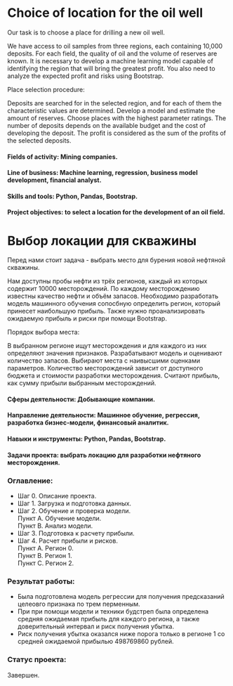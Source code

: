 # Choice of location for the oil well

Our task is to choose a place for drilling a new oil well.

We have access to oil samples from three regions, each containing 10,000 deposits. For each field, the quality of oil and the volume of reserves are known. It is necessary to develop a machine learning model capable of identifying the region that will bring the greatest profit. You also need to analyze the expected profit and risks using Bootstrap.

Place selection procedure:

Deposits are searched for in the selected region, and for each of them the characteristic values ​​are determined.
Develop a model and estimate the amount of reserves.
Choose places with the highest parameter ratings. The number of deposits depends on the available budget and the cost of developing the deposit.
The profit is considered as the sum of the profits of the selected deposits.

#### Fields of activity: Mining companies.
#### Line of business: Machine learning, regression, business model development, financial analyst.
#### Skills and tools: Python, Pandas, Bootstrap.
#### Project objectives: to select a location for the development of an oil field.

# Выбор локации для скважины

Перед нами стоит задача - выбрать место для бурения новой нефтяной скважины.

Нам доступны пробы нефти из трёх регионов, каждый из которых содержит 10000 месторождений. По каждому месторождению известны качество нефти и объём запасов. Необходимо разработать модель машинного обучения сопосбную определить регион, который принесет наибольшую прибыль. Также нужно проанализировать ожидаемую прибыль и риски при помощи Bootstrap.

Порядок выбора места:

В выбранном регионе ищут месторождения и для каждого из них определяют значения признаков.
Разрабатывают модель и оценивают количество запасов.
Выбирают места с наивысшими оценками параметров. Количество месторождений зависит от доступного бюджета и стоимости разработки месторождения.
Считают прибыль, как сумму прибыли выбранным месторождений.

#### Сферы деятельности: Добывающие компании.
#### Направление деятельности: Машинное обучение, регрессия, разработка бизнес-модели, финансовый аналитик.
#### Навыки и инструменты: Python, Pandas, Bootstrap.
#### Задачи проекта: выбрать локацию для разработки нефтяного месторождения.

### Оглавление:
- Шаг 0. Описание проекта.
- Шаг 1. Загрузка и подготовка данных.
- Шаг 2. Обучение и проверка модели.\
Пункт A. Обучение модели.\
Пункт B. Анализ модели.
- Шаг 3. Подготовка к расчету прибыли.
- Шаг 4. Расчет прибыли и рисков. \
Пункт A. Регион 0.\
Пункт B. Регион 1.\
Пункт C. Регион 2.

### Результат работы:
- Была подготовлена модель регрессии для получения предсказаний целеовго признака по трем перменным.
- При при помощи модели и техники будстреп была определена средняя ожидаемая прибыль для каждого региона, а также доверительный интервал и риск получения убытка.
- Риск получения убытка оказался ниже порога только в регионе 1 со средней ожидаемой прибылью 498769860 рублей.

### Статус проекта:
Завершен.
